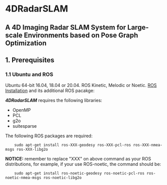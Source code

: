 # 4DRadarSLAM
## A 4D Imaging Radar SLAM System for Large-scale Environments based on Pose Graph Optimization

## 1. Prerequisites
### 1.1 **Ubuntu** and **ROS**
Ubuntu 64-bit 16.04, 18.04 or 20.04.
ROS Kinetic, Melodic or Noetic. [ROS Installation](http://wiki.ros.org/ROS/Installation) and its additional ROS pacakge:

***4DRadarSLAM*** requires the following libraries:

- OpenMP
- PCL
- g2o
- suitesparse

The following ROS packages are required:
```
    sudo apt-get install ros-XXX-geodesy ros-XXX-pcl-ros ros-XXX-nmea-msgs ros-XXX-libg2o
```
**NOTICE:** remember to replace "XXX" on above command as your ROS distributions, for example, if your use ROS-noetic, the command should be:

```
    sudo apt-get install ros-noetic-geodesy ros-noetic-pcl-ros ros-noetic-nmea-msgs ros-noetic-libg2o
```
